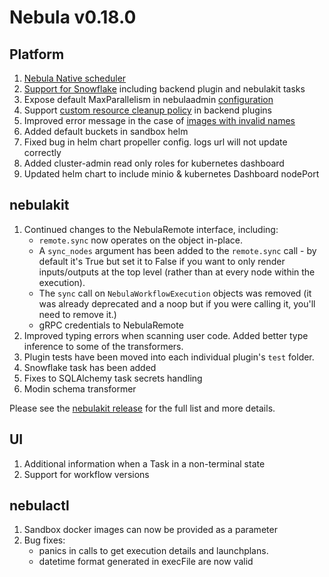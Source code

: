# Nebula v0.18.0


## Platform
1.  [Nebula Native scheduler](https://www.youtube.com/watch?v=YljIIJx1_q8)
2.  [Support for Snowflake](https://github.com/nebulaclouds/nebulasnacks/blob/master/cookbook/integrations/external_services/snowflake/README.rst) including backend plugin and nebulakit tasks
3.  Expose default MaxParallelism in nebulaadmin [configuration](https://github.com/nebulaclouds/nebulaadmin/pull/262)
4.  Support [custom resource cleanup policy](https://github.com/nebulaclouds/nebula/issues/1345) in backend plugins
5.  Improved error message in the case of [images with invalid names](https://github.com/nebulaclouds/nebula/issues/306)
6. Added default buckets in sandbox helm
7. Fixed bug in helm chart propeller config. logs url will not update correctly
8. Added cluster-admin read only roles for kubernetes dashboard
9. Updated helm chart to include minio & kubernetes Dashboard nodePort


## nebulakit

1.  Continued changes to the NebulaRemote interface, including:
    - `remote.sync` now operates on the object in-place.
    - A `sync_nodes` argument has been added to the `remote.sync` call - by default it's True but set it to False if you want to only render inputs/outputs at the top level (rather than at every node within the execution).
    - The `sync` call on `NebulaWorkflowExecution` objects was removed (it was already deprecated and a noop but if you were calling it, you'll need to remove it.)
    - gRPC credentials to NebulaRemote
2.  Improved typing errors when scanning user code. Added better type inference to some of the transformers.
3.  Plugin tests have been moved into each individual plugin's `test` folder.
4.  Snowflake task has been added
5.  Fixes to SQLAlchemy task secrets handling
6.  Modin schema transformer

Please see the [nebulakit release](https://github.com/nebulaclouds/nebulakit/releases/tag/v0.23.0) for the full list and more details.


## UI
1.  Additional information when a Task in a non-terminal state
2.  Support for workflow versions


## nebulactl
1.  Sandbox docker images can now be provided as a parameter
2.  Bug fixes:
    -   panics in calls to get execution details and launchplans.
    -   datetime format generated in execFile are now valid
